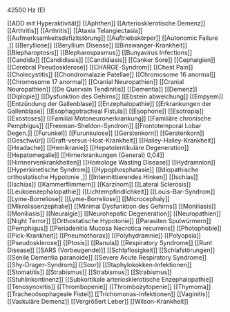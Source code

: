 42500 Hz (E)

[[ADD mit Hyperaktivität]]
[[Aphthen]]
[[Arteriosklerotische Demenz]]
[[Arthritis]]
[[Arthritis]]
[[Ataxia Telangiectasia]]
[[Aufmerksamkeitsdefizitstörung]]
[[Auftriebskörper]]
[[Autonomic Failure ,]]
[[Berylliose]]
[[Beryllium Disease]]
[[Binswanger-Krankheit]]
[[Blepharoptosis]]
[[Blepharospasmus]]
[[Bunyavirus Infections]]
[[Candida]]
[[Candidiasis]]
[[Candidiasis]]
[[Canker Sore]]
[[Cephalgien]]
[[Cerebral Pseudosklerose]]
[[CHARGE-Syndrom]]
[[Chest Pain]]
[[Cholecystitis]]
[[Chondromalazie Patellae]]
[[Chromosome 16 anormal]]
[[Chromosome 17 anormal]]
[[Cranial Neuropathien]]
[[Cranial Neuropathien]]
[[De Quervain Tendinitis]]
[[Dementia]]
[[Demenz]]
[[Diplopie]]
[[Dysfunktion des Gehirns]]
[[Ebstein abweichung]]
[[Empyem]]
[[Entzündung der Gallenblase]]
[[Enzephalopathie]]
[[Erkrankungen der Gallenblase]]
[[Esophagotracheal Fistula]]
[[Esophorie]]
[[Esotropia]]
[[Exostoses]]
[[Familial Motoneuronerkrankung]]
[[Familiäre chronische Pemphigus]]
[[Freeman-Sheldon-Syndrom]]
[[Frontotemporal Lobar Degen.]]
[[Furunkel]]
[[Furunkulose]]
[[Gerstenkorn]]
[[Gerstenkorn]]
[[Geschwür]]
[[Graft-versus-Host-Krankheit]]
[[Hailey-Hailey-Krankheit]]
[[Headache]]
[[Hemikranie]]
[[Hepatolentikuläre Degeneration]]
[[Hepatomegalie]]
[[Hirnerkrankungen (General) 0,04]]
[[Hirnnervenkrankheiten]]
[[Homologe Wasting Disease]]
[[Hydramnion]]
[[Hyperkinetische Syndrom]]
[[Hypophosphatasie]]
[[Idiopathische orthostatische Hypotonie ,]]
[[Intermittierendes Hinken]]
[[Ischias]]
[[Ischias]]
[[Kammerflimmern]]
[[Karzinom]]
[[Lateral Sclerosis]]
[[Leukoenzephalopathie]]
[[Lichtempfindlichkeit]]
[[Louis-Bar-Syndrom]]
[[Lyme-Borreliose]]
[[Lyme-Borreliose]]
[[Microcephaly]]
[[Mikrolissenzephalie]]
[[Minimal Dysfunktion des Gehirns]]
[[Moniliasis]]
[[Moniliasis]]
[[Neuralgie]]
[[Neurohepatic Degeneration]]
[[Neuropathien]]
[[Night Terror]]
[[Orthostatische Hypotonie]]
[[Parasiten Spulwürmern]]
[[Pemphigus]]
[[Periadenitis Mucosa Necrotica recurrens]]
[[Photophobie]]
[[Pick-Krankheit]]
[[Pneumothorax]]
[[Polyhydramnie]]
[[Polyopsia]]
[[Pseudosklerose]]
[[Ptosis]]
[[Ranula]]
[[Respiratory Syndrome]]
[[Runt Disease]]
[[SARS (Vorbeugende)]]
[[Schlaflosigkeit]]
[[Schlafstörungen]]
[[Senile Dementia paranoide]]
[[Severe Acute Respiratory Syndrome]]
[[Shy-Drager-Syndrom]]
[[Soor]]
[[Staphylokokken-Infektionen]]
[[Stomatitis]]
[[Strabismus]]
[[Strabismus]]
[[Strabismus]]
[[Stuhlinkontinenz]]
[[Subkortikale arteriosklerotische Enzephalopathie]]
[[Tenosynovitis]]
[[Thrombopenie]]
[[Thrombozytopenie]]
[[Thymoma]]
[[Tracheoösophageale Fistel]]
[[Trichomonas-Infektionen]]
[[Vaginitis]]
[[Vaskuläre Demenz]]
[[Vergrößert Leber]]
[[Wilson-Krankheit]]